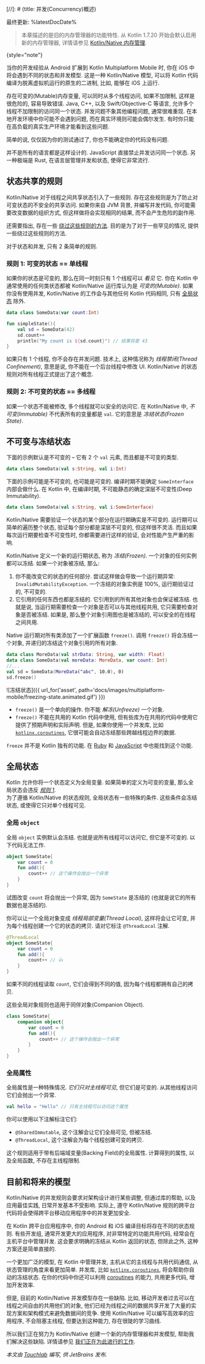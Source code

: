 [//]: # (title: 并发(Concurrency)概述)

最终更新: %latestDocDate%

> 本章描述的是旧的内存管理器的功能特性.
> 从 Kotlin 1.7.20 开始会默认启用新的内存管理器, 详情请参见 [Kotlin/Native 内存管理](../native/native-memory-manager.html).
>
{style="note"}

当你的开发经验从 Android 扩展到 Kotlin Multiplatform Mobile 时, 你在 iOS 中将会遇到不同的状态和并发模型.
这是一种 Kotlin/Native 模型, 可以将 Kotlin 代码编译为脱离虚拟机运行的原生的二进制, 比如, 能够在 iOS 上运行. 

存在可变的(Mutable)内存变量, 可以同时从多个线程访问, 如果不加限制, 这样是很危险的, 容易导致错误. 
Java, C++, 以及 Swift/Objective-C 等语言, 允许多个线程不加限制的访问同一个状态.
并发问题不象其他编程问题, 通常很难重现. 在本地开发环境中你可能不会遇到问题, 而在真实环境则可能会偶尔发生. 
有时你只能在高负载的真实生产环境才能看到这些问题.

简单的说, 仅仅因为你的测试通过了, 你也不能确定你的代码没有问题.

并不是所有的语言都是这样设计的. JavaScript 直接禁止并发访问同一个状态.
另一种极端是 Rust, 在语言层管理并发和状态, 使得它非常流行. 

## 状态共享的规则 

Kotlin/Native 对于线程之间共享状态引入了一些规则. 存在这些规则是为了防止对可变状态的不安全的共享访问.
如果你来自 JVM 背景, 并编写并发代码, 你可能需要改变数据的组织方式, 但这样做将会实现相同的结果, 而不会产生危险的副作用.

还需要指出, 存在一些 [绕过这些规则的方法](multiplatform-mobile-concurrent-mutability.html). 
目的是为了对于一些罕见的情况, 提供一些绕过这些规则的方法.

对于状态和并发, 只有 2 条简单的规则.

### 规则 1: 可变的状态 == 单线程

如果你的状态是可变的, 那么在同一时刻只有 1 个线程可以 _看见_ 它.
你在 Kotlin 中通常使用的任何类状态都被 Kotlin/Native 运行库认为是 _可变的(Mutable)_.
如果你没有使用并发, Kotlin/Native 的工作会与其他任何 Kotlin 代码相同, 只有 [全局状态](#global-state) 除外.

```kotlin
data class SomeData(var count:Int)

fun simpleState(){
    val sd = SomeData(42)
    sd.count++
    println("My count is ${sd.count}") // 结果将是 43
}
```

如果只有 1 个线程, 你不会存在并发问题.
技术上, 这种情况称为 _线程禁闭(Thread Confinement)_, 意思是说, 你不能在一个后台线程中修改 UI.
Kotlin/Native 的状态规则对所有线程正式提出了这个概念.

### 规则 2: 不可变的状态 == 多线程

如果一个状态不能被修改, 多个线程就可以安全的访问它.
在 Kotlin/Native 中, _不可变(Immutable)_ 不代表所有的变量都是 `val`. 它的意思是 _冻结状态(Frozen State)_.

## 不可变与冻结状态

下面的示例默认是不可变的 – 它有 2 个 `val` 元素, 而且都是不可变的类型.

```kotlin
data class SomeData(val s:String, val i:Int)
```

下面的示例可能是不可变的, 也可能是可变的. 编译时期不能确定 `SomeInterface` 内部会做什么.
在 Kotlin 中, 在编译时期, 不可能静态的确定深层不可变性(Deep Immutability).

```kotlin
data class SomeData(val s:String, val i:SomeInterface)
```

Kotlin/Native 需要验证一个状态的某个部分在运行期确实是不可变的. 运行期可以简单的遍历整个状态, 验证每个部分都是深层不可变的, 但这样很不灵活.
而且如果每次运行期要检查不可变性时, 你都需要进行这样的验证, 会对性能产生严重的影响.

Kotlin/Native 定义一个新的运行期状态, 称为 _冻结(Frozen)_. 一个对象的任何实例都可以冻结. 如果一个对象被冻结, 那么:

1. 你不能改变它的状态的任何部分. 尝试这样做会导致一个运行期异常: `InvalidMutabilityException`.
   一个冻结的对象实例是 100%, 运行期验证过的, 不可变的.
2. 它引用的任何东西也都是冻结的. 它引用到的所有其他对象也会保证被冻结.
   也就是说, 当运行期需要检查一个对象是否可以与其他线程共用, 它只需要检查对象是否被冻结.
   如果是, 那么整个对象引用图也是被冻结的, 可以安全的在线程之间共用.

Native 运行期对所有类添加了一个扩展函数 `freeze()`. 调用 `freeze()` 将会冻结一个对象, 并递归的冻结这个对象引用的所有对象.

```kotlin
data class MoreData(val strData: String, var width: Float)
data class SomeData(val moreData: MoreData, var count: Int)
//...
val sd = SomeData(MoreData("abc", 10.0), 0)
sd.freeze()
```

![冻结状态]({{ url_for('asset', path='docs/images/multiplatform-mobile/freezing-state.animated.gif') }})

* `freeze()` 是一个单向的操作. 你不能 _解冻(Unfreeze)_ 一个对象.
* `freeze()` 不能在共用的 Kotlin 代码中使用, 但有些库为在共用的代码中使用它提供了预期声明和实际声明.
  但是, 如果你使用一个并发库, 比如 [`kotlinx.coroutines`](https://github.com/Kotlin/kotlinx.coroutines),
  它很可能会自动冻结那些跨越线程边界的数据. 

`freeze` 并不是 Kotlin 独有的功能.
在 [Ruby](https://www.honeybadger.io/blog/when-to-use-freeze-and-frozen-in-ruby/)
和 [JavaScript](https://developer.mozilla.org/en-US/docs/Web/JavaScript/Reference/Global_Objects/Object/freeze)
中也能找到这个功能.

## 全局状态

Kotlin 允许你将一个状态定义为全局变量. 如果简单的定义为可变的变量, 那么全局状态会违反 [_规则 1_](#rule-1-mutable-state-1-thread).  
为了遵循 Kotlin/Native 的状态规则, 全局状态有一些特殊的条件. 
这些条件会冻结状态, 或使得它只对单个线程可见.

### 全局 `object`

全局 `object` 实例默认会冻结. 也就是说所有线程可以访问它, 但它是不可变的. 以下代码无法工作.

```kotlin
object SomeState{
    var count = 0
    fun add(){
        count++ // 这个操作会抛出一个异常
    }
}
```

试图改变 `count` 将会抛出一个异常, 因为 `SomeState` 是冻结的 (也就是说它的所有数据也是冻结的).

你可以让一个全局对象变成 _线程局部变量(Thread Local)_, 这样将会让它可变, 并为每个线程创建一个它的状态的拷贝. 
请对它标注 `@ThreadLocal` 注解.

```kotlin
@ThreadLocal
object SomeState{
    var count = 0
    fun add(){
        count++ // 👍
    }
}
```

如果不同的线程读取 `count`, 它们会得到不同的值, 因为每个线程都拥有自己的拷贝.

这些全局对象规则也适用于同伴对象(Companion Object).

```kotlin
class SomeState{
    companion object{
        var count = 0
        fun add(){
            count++ // 这个操作会抛出一个异常
        }
    }
}
```

### 全局属性

全局属性是一种特殊情况. *它们只对主线程可见*, 但它们是可变的.
从其他线程访问它们会抛出一个异常.

```kotlin
val hello = "Hello" // 只有主线程可以访问这个属性
```

你可以使用以下注解标注它们:

* `@SharedImmutable`, 这个注解会让它们全局可见, 但被冻结.
* `@ThreadLocal`, 这个注解会为每个线程创建可变的拷贝.

这个规则适用于带有后端域变量(Backing Field)的全局属性. 计算得到的属性, 以及全局函数, 不存在主线程限制.

## 目前和将来的模型

Kotlin/Native 的并发规则会要求对架构设计进行某些调整, 但通过库的帮助, 以及应用最佳实践, 日常开发基本不受影响.
实际上, 遵守 Kotlin/Native 规则的跨平台代码将会使得跨平台移动应用程序中的并发更加安全.

在 Kotlin 跨平台应用程序中, 你的 Android 和 iOS 编译目标将存在不同的状态规则.
有些开发组, 通常开发更大的应用程序, 对非常特定的功能共用代码, 经常会在主机平台中管理并发. 
这会要求明确的冻结从 Kotlin 返回的状态, 但除此之外, 这种方案还是简单直接的. 

一个更加广泛的模型, 在 Kotlin 中管理并发, 主机从它的主线程与共用代码通信, 从状态管理的角度来看更加简单.
并发库, 比如 [`kotlinx.coroutines`](https://github.com/Kotlin/kotlinx.coroutines),
将会帮助你自动的冻结状态. 在你的代码中你还可以利用 [coroutines](coroutines-overview.html) 的能力,
共用更多代码, 增加开发效率.

但是, 目前的 Kotlin/Native 并发模型存在一些缺陷. 比如, 移动开发者过去可以在线程之间自由的共用他们的对象,
他们已经为线程之间的数据共享开发了大量的实现方案和架构模式来避免数据间的竞争.
使用 Kotlin/Native 可以编写高效率的应用程序, 不会阻塞主线程, 但要达到这种能力, 存在很陡的学习曲线.

所以我们正在努力为 Kotlin/Native 创建一个新的内存管理器和并发模型, 帮助我们解决这些缺陷.
详情请参见 [我们正在为此进行的工作](https://blog.jetbrains.com/kotlin/2020/07/kotlin-native-memory-management-roadmap/).

_本文由 [Touchlab](https://touchlab.co/) 编写, 供 JetBrains 发布._
